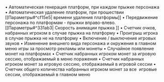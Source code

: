 • Автоматическая генерация платформ, при каждом прыжке персонажа
• Автоматическая удаление платформ, при прошествии [[Параметры#^cf15e5| времени удаления платформы]]
• Передвижение персонажа по платформам - прыжки вправо-влево. [[Параметры#^331ab3| Скорость анимации прыжка ]]
• Счетчик очков, набранных игроком в случае прыжка на платформу
• Проигрыш игрока в случае прыжка не на платформу
• Включение / выключение игровых звуков
• Изменение внешнего вида персонажа и окружения в главном меню игры за просмотр рекламы или монеты
• Случайное появление монет на платформах
• Счетчик набранных игроком монет за игровую сессию, отображаемый в меню поражения
• Счетчик набранных игроком монет за игровую сессию, отображаемый в игровой сессии
• Счетчик общего количества набранных игроком монет за все  игровые сессии, отображаемый в главном меню